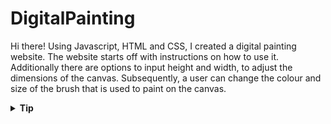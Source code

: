 # DigitalPainting
Hi there! Using Javascript, HTML and CSS, I created a digital painting website. The website starts off with instructions on how to use it. Additionally there are options to input height and width, to adjust the dimensions of the canvas. Subsequently, a user can change the colour and size of the brush that is used to paint on the canvas. 

<details>
  <summary><strong>Tip</strong></summary>
  <br>
  <p>In order to make the website responsive on both desktop and mobile devices, adjustments were made to the JavaScript code to handle touch events alongside mouse events. This ensures that the website can provide an optimal user experience on various screen sizes and input methods.</p>
</details>
